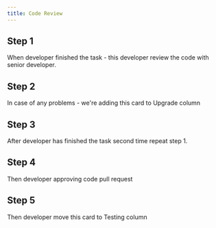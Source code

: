```yaml
---
title: Code Review
---
```


## Step 1

When developer finished the task - this developer review the code  with senior developer.

## Step 2

In case of any problems - we're adding this card to Upgrade column

## Step 3

After developer has finished the task second time repeat step 1.

## Step 4

Then developer approving code pull request

## Step 5

Then developer move this card to Testing column
